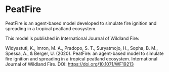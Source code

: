 # PeatFire
PeatFire is an agent-based model developed to simulate fire ignition and spreading in a tropical peatland ecosystem.

This model is published in International Journal of Wildland Fire:

Widyastuti, K., Imron, M. A., Pradopo, S. T., Suryatmojo, H., Sopha, B. M., Spessa, A., & Berger, U. (2020). PeatFire: an agent-based model to simulate fire ignition and spreading in a tropical peatland ecosystem. International Journal of Wildland Fire. DOI: https://doi.org/10.1071/WF19213 
